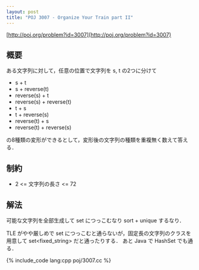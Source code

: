 ```yaml
---
layout: post
title: "POJ 3007 - Organize Your Train part II"
---
```

[http://poj.org/problem?id=3007](http://poj.org/problem?id=3007)

## 概要
ある文字列に対して，任意の位置で文字列を s, t の2つに分けて

- s + t
- s + reverse(t)
- reverse(s) + t
- reverse(s) + reverse(t)
- t + s
- t + reverse(s)
- reverse(t) + s
- reverse(t) + reverse(s)

の8種類の変形ができるとして，変形後の文字列の種類を重複無く数えて答える．

## 制約
- 2 <= 文字列の長さ <= 72

## 解法
可能な文字列を全部生成して set につっこむなり sort + unique するなり．

TLE がやや厳しめで set<string> につっこむと通らないが，固定長の文字列のクラスを用意して set<fixed_string> だと通ったりする．
あと Java で HashSet<String> でも通る．

{% include_code lang:cpp poj/3007.cc %}
